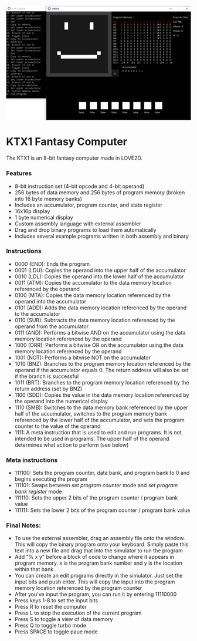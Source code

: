 [![](https://github.com/KINGTUT10101/KTX1FantasyComputer/blob/main/thumbnail.png)](http://https://github.com/KINGTUT10101/KTX1FantasyComputer/blob/main/thumbnail.png)
# KTX1 Fantasy Computer
The KTX1 is an 8-bit fantasy computer made in LOVE2D.


### Features
- 8-bit instruction set (4-bit opcode and 4-bit operand)
- 256 bytes of data memory and 256 bytes of program memory (broken into 16 byte memory banks)
- Includes an accumulator, program counter, and state register
- 16x16p display
- 1 byte numerical display
- Custom assembly language with external assembler
- Drag and drop binary programs to load them automatically
- Includes several example programs written in both assembly and binary

### Instructions
- 0000 (END): Ends the program
- 0001 (LDU): Copies the operand into the upper half of the accumulator
- 0010 (LDL): Copies the operand into the lower half of the accumulator
- 0011 (ATM): Copies the accumulator to the data memory location referenced by the operand
- 0100 (MTA): Copies the data memory location referenced by the operand into the accumulator
- 0101 (ADD): Adds the data memory location referenced by the operand to the accumulator
- 0110 (SUB): Subtracts the data memory location referenced by the operand from the accumulator
- 0111 (AND): Performs a bitwise AND on the accumulator using the data memory location referenced by the operand
- 1000 (ORR): Performs a bitwise OR on the accumulator using the data memory location referenced by the operand
- 1001 (NOT): Performs a bitwise NOT on the accumulator
- 1010 (BNZ): Branches to the program memory location referenced by the operand if the accumulator equals 0. The return address will also be set if the branch is successful
- 1011 (BRT): Branches to the program memory location referenced by the return address (set by BNZ)
- 1100 (SDD): Copies the value in the data memory location referenced by the operand into the numerical display
- 1110 (SMB): Switches to the data memory bank referenced by the upper half of the accumulator, switches to the program memory bank referenced by the lower half of the accumulator, and sets the program counter to the value of the operand
- 1111: A meta instruction that is used to edit and run programs. It is not intended to be used in programs. The upper half of the operand determines what action to perform (see below)

### Meta instructions
- 111100: Sets the program counter, data bank, and program bank to 0 and begins executing the program
- 111101: Swaps between *set program counter* mode and *set program bank register* mode
- 111110: Sets the upper 2 bits of the program counter / program bank value
- 111111: Sets the lower 2 bits of the program counter / program bank value

### Final Notes:
- To use the external assembler, drag an assembly file onto the window. This will copy the binary program onto your keyboard. Simply paste this text into a new file and drag that into the simulator to run the program
- Add "% x y" before a block of code to change where it appears in program memory. x is the program bank number and y is the location within that bank
- You can create an edit programs directly in the simulator. Just set the input bits and push enter. This will copy the input into the program memory location referenced by the program counter
- After you've input the program, you can run it by entering 11110000
- Press keys 1-8 to set the input bits
- Press R to reset the computer
- Press L to stop the execution of the current program
- Press S to toggle a view of data memory
- Press Q to toggle turbo mode
- Press SPACE to toggle paue mode
